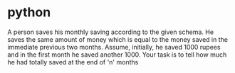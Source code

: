 # python
A person saves his monthly saving according to the given schema. He saves the same amount of money which is equal to the money saved in the immediate previous two months. Assume, initially, he saved 1000 rupees and in the first month he saved another 1000. Your task is to tell how much he had totally saved at the end of 'n' months
